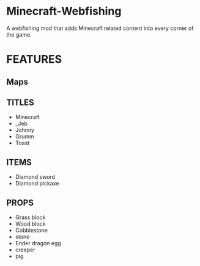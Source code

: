 # Minecraft-Webfishing
A webfishing mod that adds Minecraft related content into every corner of the game.


# FEATURES
## Maps

## TITLES
- Minecraft
- _Jeb
- Johnny
- Grumm
- Toast

## ITEMS
- Diamond sword
- Diamond pickaxe

## PROPS
- Grass block
- Wood block
- Cobblestone
- stone
- Ender dragon egg
- creeper
- pig
